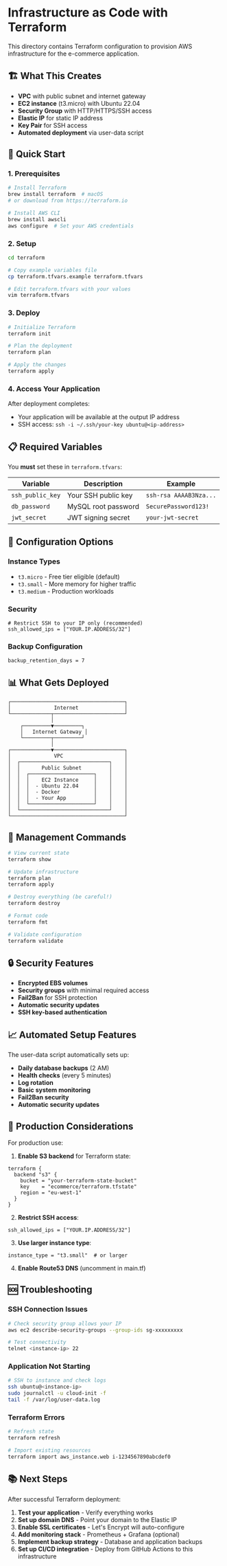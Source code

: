 # Infrastructure as Code with Terraform

This directory contains Terraform configuration to provision AWS infrastructure for the e-commerce application.

## 🏗️ What This Creates

- **VPC** with public subnet and internet gateway
- **EC2 instance** (t3.micro) with Ubuntu 22.04
- **Security Group** with HTTP/HTTPS/SSH access
- **Elastic IP** for static IP address
- **Key Pair** for SSH access
- **Automated deployment** via user-data script

## 🚀 Quick Start

### 1. Prerequisites

```bash
# Install Terraform
brew install terraform  # macOS
# or download from https://terraform.io

# Install AWS CLI
brew install awscli
aws configure  # Set your AWS credentials
```

### 2. Setup

```bash
cd terraform

# Copy example variables file
cp terraform.tfvars.example terraform.tfvars

# Edit terraform.tfvars with your values
vim terraform.tfvars
```

### 3. Deploy

```bash
# Initialize Terraform
terraform init

# Plan the deployment
terraform plan

# Apply the changes
terraform apply
```

### 4. Access Your Application

After deployment completes:
- Your application will be available at the output IP address
- SSH access: `ssh -i ~/.ssh/your-key ubuntu@<ip-address>`

## 📋 Required Variables

You **must** set these in `terraform.tfvars`:

| Variable | Description | Example |
|----------|-------------|---------|
| `ssh_public_key` | Your SSH public key | `ssh-rsa AAAAB3Nza...` |
| `db_password` | MySQL root password | `SecurePassword123!` |
| `jwt_secret` | JWT signing secret | `your-jwt-secret` |

## 🔧 Configuration Options

### Instance Types
- `t3.micro` - Free tier eligible (default)
- `t3.small` - More memory for higher traffic
- `t3.medium` - Production workloads

### Security
```hcl
# Restrict SSH to your IP only (recommended)
ssh_allowed_ips = ["YOUR.IP.ADDRESS/32"]
```

### Backup Configuration
```hcl
backup_retention_days = 7
```

## 📊 What Gets Deployed

```
┌─────────────────────────────────────┐
│              Internet               │
└─────────────┬───────────────────────┘
              │
    ┌─────────▼─────────┐
    │   Internet Gateway │
    └─────────┬─────────┘
              │
┌─────────────▼───────────────────────┐
│              VPC                    │
│  ┌─────────────────────────────┐    │
│  │       Public Subnet         │    │
│  │  ┌─────────────────────┐    │    │
│  │  │    EC2 Instance     │    │    │
│  │  │  - Ubuntu 22.04     │    │    │
│  │  │  - Docker           │    │    │
│  │  │  - Your App         │    │    │
│  │  └─────────────────────┘    │    │
│  └─────────────────────────────┘    │
└─────────────────────────────────────┘
```

## 🔄 Management Commands

```bash
# View current state
terraform show

# Update infrastructure
terraform plan
terraform apply

# Destroy everything (be careful!)
terraform destroy

# Format code
terraform fmt

# Validate configuration
terraform validate
```

## 🔒 Security Features

- **Encrypted EBS volumes**
- **Security groups** with minimal required access
- **Fail2Ban** for SSH protection
- **Automatic security updates**
- **SSH key-based authentication**

## 📈 Automated Setup Features

The user-data script automatically sets up:
- **Daily database backups** (2 AM)
- **Health checks** (every 5 minutes)
- **Log rotation**
- **Basic system monitoring**
- **Fail2Ban security**
- **Automatic security updates**

## 🚨 Production Considerations

For production use:

1. **Enable S3 backend** for Terraform state:
```hcl
terraform {
  backend "s3" {
    bucket = "your-terraform-state-bucket"
    key    = "ecommerce/terraform.tfstate"
    region = "eu-west-1"
  }
}
```

2. **Restrict SSH access**:
```hcl
ssh_allowed_ips = ["YOUR.IP.ADDRESS/32"]
```

3. **Use larger instance type**:
```hcl
instance_type = "t3.small"  # or larger
```

4. **Enable Route53 DNS** (uncomment in main.tf)

## 🆘 Troubleshooting

### SSH Connection Issues
```bash
# Check security group allows your IP
aws ec2 describe-security-groups --group-ids sg-xxxxxxxxx

# Test connectivity
telnet <instance-ip> 22
```

### Application Not Starting
```bash
# SSH to instance and check logs
ssh ubuntu@<instance-ip>
sudo journalctl -u cloud-init -f
tail -f /var/log/user-data.log
```

### Terraform Errors
```bash
# Refresh state
terraform refresh

# Import existing resources
terraform import aws_instance.web i-1234567890abcdef0
```

## 📚 Next Steps

After successful Terraform deployment:
1. **Test your application** - Verify everything works
2. **Set up domain DNS** - Point your domain to the Elastic IP
3. **Enable SSL certificates** - Let's Encrypt will auto-configure
4. **Add monitoring stack** - Prometheus + Grafana (optional)
5. **Implement backup strategy** - Database and application backups
6. **Set up CI/CD integration** - Deploy from GitHub Actions to this infrastructure
